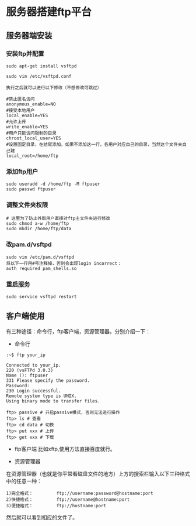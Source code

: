 # 服务器搭建ftp平台

## 服务器端安装

### 安装ftp并配置

```shell
sudo apt-get install vsftpd
```

```shell
sudo vim /etc/vsftpd.conf

执行之后就可以进行以下修改（不想修改可跳过）

#禁止匿名访问
anonymous_enable=NO
#接受本地用户
local_enable=YES
#允许上传
write_enable=YES
#用户只能访问限制的目录
chroot_local_user=YES
#设置固定目录，在结尾添加。如果不添加这一行，各用户对应自己的目录，当然这个文件夹自己建
local_root=/home/ftp
```

### 添加ftp用户

```shell
sudo useradd -d /home/ftp -M ftpuser
sudo passwd ftpuser
```

### 调整文件夹权限

```shell
# 这里为了防止外部用户直接对ftp主文件夹进行修改
sudo chmod a-w /home/ftp
sudo mkdir /home/ftp/data
```

### 改pam.d/vsftpd

```shell
sudo vim /etc/pam.d/vsftpd
将以下一行用#号注释掉，否则会出现login incorrect：
auth required pam_shells.so
```

### 重启服务

```shell
sudo service vsftpd restart
```

## 客户端使用

有三种途径：命令行，ftp客户端，资源管理器。分别介绍一下：

- 命令行

```shell
:~$ ftp your_ip

Connected to your_ip.
220 (vsFTPd 3.0.3)
Name (): ftpuser
331 Please specify the password.
Password:
230 Login successful.
Remote system type is UNIX.
Using binary mode to transfer files.

ftp> passive # 开启passive模式，否则无法进行操作
ftp> ls # 查看
ftp> cd data # 切换
ftp> put xxx # 上传
ftp> get xxx # 下载

```

- ftp客户端
比如xftp,使用方法直接百度就行。

- 资源管理器

在资源管理器（也就是你平常看磁盘文件的地方）上方的搜索栏输入以下三种格式中的任意一种：

```shell
1)完全格式：         ftp://username:password@hostname:port
2)快捷格式：         ftp://username@hostname:port
3)便捷格式：         ftp://hostname:port
```

然后就可以看到相应的文件了。